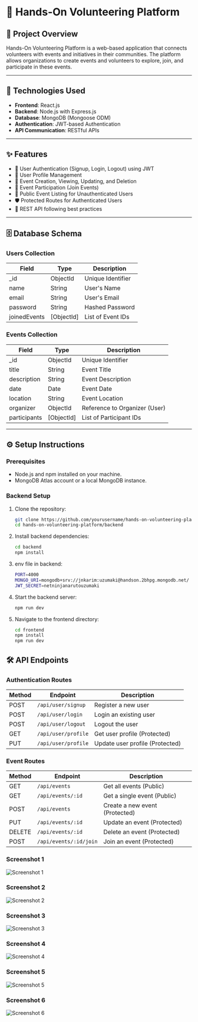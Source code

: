 # 👐 Hands-On Volunteering Platform

## 📌 Project Overview
Hands-On Volunteering Platform is a web-based application that connects volunteers with events and initiatives in their communities. The platform allows organizations to create events and volunteers to explore, join, and participate in these events.

---

## 🚀 Technologies Used
- **Frontend**: React.js
- **Backend**: Node.js with Express.js
- **Database**: MongoDB (Mongoose ODM)
- **Authentication**: JWT-based Authentication
- **API Communication**: RESTful APIs

---

## ✨ Features
- 🔐 User Authentication (Signup, Login, Logout) using JWT
- 👤 User Profile Management
- 📅 Event Creation, Viewing, Updating, and Deletion
- 🙌 Event Participation (Join Events)
- 🔎 Public Event Listing for Unauthenticated Users
- 🛡️ Protected Routes for Authenticated Users
- 📄 REST API following best practices

---

## 🗄️ Database Schema

### **Users Collection**
| Field        | Type     | Description          |
| ------------ | -------- | -------------------- |
| _id          | ObjectId | Unique Identifier    |
| name         | String   | User's Name          |
| email        | String   | User's Email         |
| password     | String   | Hashed Password      |
| joinedEvents | [ObjectId] | List of Event IDs  |

### **Events Collection**
| Field       | Type     | Description                |
| ----------- | -------- | -------------------------- |
| _id         | ObjectId | Unique Identifier          |
| title       | String   | Event Title                |
| description | String   | Event Description          |
| date        | Date     | Event Date                 |
| location    | String   | Event Location             |
| organizer   | ObjectId | Reference to Organizer (User) |
| participants| [ObjectId] | List of Participant IDs |

---

## ⚙️ Setup Instructions

### Prerequisites
- Node.js and npm installed on your machine.
- MongoDB Atlas account or a local MongoDB instance.

### Backend Setup
1. Clone the repository:
   ```bash
   git clone https://github.com/yourusername/hands-on-volunteering-platform.git
   cd hands-on-volunteering-platform/backend
2. Install backend dependencies:
   ```bash
   cd backend
   npm install
3. env file in backend:
   ```bash
   PORT=4000
   MONGO_URI=mongodb+srv://jnkarim:uzumaki@handson.2bhpg.mongodb.net/
   JWT_SECRET=netninjanarutouzumaki
4. Start the backend server:
   ```bash
   npm run dev
5. Navigate to the frontend directory:
   ```bash
   cd frontend
   npm install
   npm run dev

## 🛠️ API Endpoints

### Authentication Routes

| Method | Endpoint             | Description                      |
|--------|----------------------|----------------------------------|
| POST   | `/api/user/signup`   | Register a new user              |
| POST   | `/api/user/login`    | Login an existing user           |
| POST   | `/api/user/logout`   | Logout the user                  |
| GET    | `/api/user/profile`  | Get user profile (Protected)     |
| PUT    | `/api/user/profile`  | Update user profile (Protected)  |

### Event Routes

| Method | Endpoint                | Description                      |
|--------|-------------------------|----------------------------------|
| GET    | `/api/events`           | Get all events (Public)         |
| GET    | `/api/events/:id`       | Get a single event (Public)     |
| POST   | `/api/events`           | Create a new event (Protected)  |
| PUT    | `/api/events/:id`       | Update an event (Protected)     |
| DELETE | `/api/events/:id`       | Delete an event (Protected)     |
| POST   | `/api/events/:id/join`  | Join an event (Protected)       |


### Screenshot 1
![Screenshot 1](assets/img1.png)

### Screenshot 2
![Screenshot 2](assets/img2.png)

### Screenshot 3
![Screenshot 3](assets/img3.png)

### Screenshot 4
![Screenshot 4](assets/img4.png)

### Screenshot 5
![Screenshot 5](assets/img5.png)

### Screenshot 6
![Screenshot 6](assets/img6.png)
